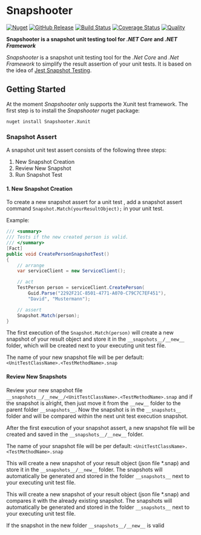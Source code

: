 # Snapshooter

[![Nuget](https://img.shields.io/nuget/v/Snapshooter.svg?style=flat)](https://www.nuget.org/packages/Snapshooter.Xunit/0.1.0-preview.3) [![GitHub Release](https://img.shields.io/github/release/SwissLife-OSS/Snapshooter.svg?style=flat)](https://github.com/SwissLife-OSS/Snapshooter/releases/latest) [![Build Status](https://dev.azure.com/swisslife-oss/swisslife-oss/_apis/build/status/Snapshooter.Release?branchName=master)](https://dev.azure.com/swisslife-oss/swisslife-oss/_build/latest?definitionId=6&branchName=master) [![Coverage Status](https://sonarcloud.io/api/project_badges/measure?project=SwissLife-OSS_Snapshooter&metric=coverage)](https://sonarcloud.io/dashboard?id=SwissLife-OSS_Snapshooter) [![Quality](https://sonarcloud.io/api/project_badges/measure?project=SwissLife-OSS_Snapshooter&metric=alert_status)](https://sonarcloud.io/dashboard?id=SwissLife-OSS_Snapshooter)

**Snapshooter is a snapshot unit testing tool for _.NET Core_ and _.NET Framework_**

_Snapshooter_ is a snapshot unit testing tool for the _.Net Core_ and _.Net Framework_ to simplify the result assertion of your unit tests. It is based on the idea of [Jest Snapshot Testing](https://jestjs.io/docs/en/snapshot-testing/).

## Getting Started

At the moment _Snapshooter_ only supports the Xunit test framework.
The first step is to install the _Snapshooter_ nuget package:

```
nuget install Snapshooter.Xunit
```

### Snapshot Assert

A snapshot unit test assert consists of the following three steps:

1. New Snapshot Creation
2. Review New Snapshot
3. Run Snapshot Test

#### 1. New Snapshot Creation

To create a new snapshot assert for a unit test , add a snapshot assert command `Snapshot.Match(yourResultObject);` in your unit test.

Example:

```csharp
/// <summary>
/// Tests if the new created person is valid.
/// </summary>
[Fact]
public void CreatePersonSnapshotTest()
{
    // arrange
    var serviceClient = new ServiceClient();

    // act
    TestPerson person = serviceClient.CreatePerson(
        Guid.Parse("2292F21C-8501-4771-A070-C79C7C7EF451"),
        "David", "Mustermann");

    // assert
    Snapshot.Match(person);
}
```

The first execution of the `Snapshot.Match(person)` will create a new snapshot of your result object and store it in the `__snapshots__/__new__` folder, which will be created next to your executing unit test file.

The name of your new snapshot file will be per default:
`<UnitTestClassName>.<TestMethodName>.snap`

#### Review New Snapshots

Review your new snapshot file `__snapshots__/__new__/<UnitTestClassName>.<TestMethodName>.snap` and if the snapshot is alright, then just move it from the `__new__` folder to the parent folder `__snapshots__`. Now the snapshot is in the `__snapshots__` folder and will be compared within the next unit test execution snapshot.

After the first execution of your snapshot assert, a new snapshot file will be created and saved in the `__snapshots__/__new__` folder.

The name of your snapshot file will be per default:
`<UnitTestClassName>.<TestMethodName>.snap`

This will create a new snapshot of your result object (json file \*.snap) and store it in the `__snapshots__/__new__` folder. The snapshots will automatically be generated and stored in the folder `__snapshots__` next to your executing unit test file.

This will create a new snapshot of your result object (json file \*.snap) and compares it with the already existing snapshot. The snapshots will automatically be generated and stored in the folder `__snapshots__` next to your executing unit test file.

If the snapshot in the new folder `__snapshots__/__new__` is valid
